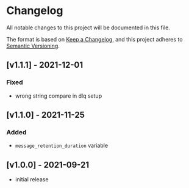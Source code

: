 # Changelog
All notable changes to this project will be documented in this file.

The format is based on [Keep a Changelog](https://keepachangelog.com/en/1.0.0/),
and this project adheres to [Semantic Versioning](https://semver.org/spec/v2.0.0.html).

## [v1.1.1] - 2021-12-01
### Fixed
- wrong string compare in dlq setup

## [v1.1.0] - 2021-11-25
### Added
- `message_retention_duration` variable

## [v1.0.0] - 2021-09-21
- initial release
